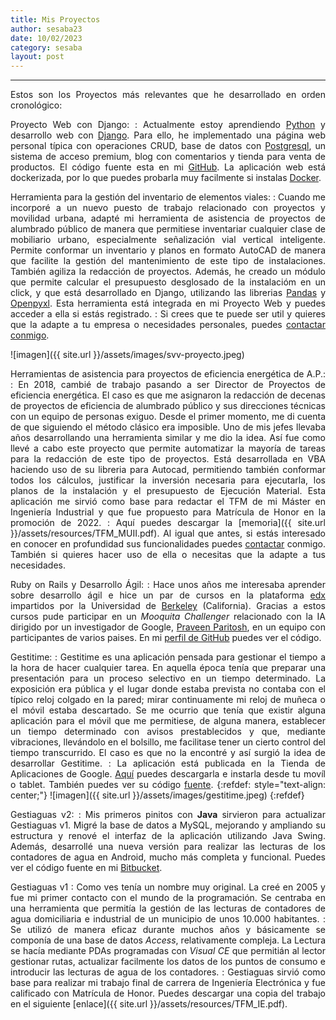 ```yaml
---
title: Mis Proyectos
author: sesaba23
date: 10/02/2023
category: sesaba
layout: post
---
```

---

<div markdown=1 style="text-align: justify">

Estos son los Proyectos más relevantes que he desarrollado en orden cronológico:

Proyecto Web con Django:
: Actualmente estoy aprendiendo [Python][15] y desarrollo web con [Django][16]. Para ello,
he implementado una página web personal típica con operaciones CRUD, base de datos
con [Postgresql][14], un sistema de acceso premium, blog con comentarios y tienda
para venta de productos. El código fuente esta en mi [GitHub][12]. La aplicación 
web está dockerizada, por lo que puedes probarla muy facilmente si instalas [Docker][13].


Herramienta para la gestión del inventario de elementos viales:
: Cuando me incorporé a un nuevo puesto de trabajo relacionado con proyectos y 
movilidad urbana, adapté mi herramienta de asistencia de proyectos de alumbrado público
de manera que permitiese inventariar cualquier clase de mobiliario urbano, especialmente
señalización vial vertical inteligente. Permite conformar un inventario y planos
en formato AutoCAD de manera que facilite la gestión del mantenimiento de este tipo
de instalaciones. También agiliza la redacción de proyectos. Además, he creado 
un módulo que permite calcular el presupuesto desglosado de la instalacióm en un click, 
y que está desarrollado en Django, utilizando las librerias [Pandas][10] y [Openpyxl][11].
Esta herramienta está integrada en mi Proyecto Web y puedes acceder a ella si estás
registrado.
: Si crees que te puede ser util y quieres que la 
adapte a tu empresa o necesidades personales, puedes [contactar conmigo][9].  

![imagen]({{ site.url }}/assets/images/svv-proyecto.jpeg) 

Herramientas de asistencia para proyectos de eficiencia energética de A.P.:
: En 2018, cambié de trabajo pasando a ser Director de Proyectos de eficiencia energética.
El caso es que me asignaron la redacción de decenas de proyectos de eficiencia de
alumbrado público y sus direcciones técnicas con un equipo de personas exiguo.
Desde el primer momento, me di cuenta de que siguiendo el método clásico era imposible.
Uno de mis jefes llevaba años desarrollando una herramienta similar
y me dio la idea. Así fue como llevé a cabo este proyecto que permite automatizar
la mayoría de tareas para la redacción de este tipo de proyectos. Está desarrollada
en VBA haciendo uso de su libreria para Autocad, permitiendo también conformar
todos los cálculos, justificar la inversión necesaria para ejecutarla, los planos
de la instalación y el presupuesto de Ejecución Material.
Esta aplicación me sirvió como base para redactar el TFM de mi Máster en Ingeniería
Industrial y que fue propuesto para Matrícula de Honor en la promoción de 2022.
: Aquí puedes descargar la [memoria]({{ site.url }}/assets/resources/TFM_MUII.pdf). 
Al igual que antes, si estás interesado en conocer en profundidad
sus funcionalidades puedes [contactar][9] conmigo. También si quieres hacer uso 
de ella o necesitas que la adapte a tus necesidades.

Ruby on Rails y Desarrollo Ágil:
: Hace unos años me interesaba aprender sobre desarrollo ágil e hice un par de
cursos en la plataforma [edx][17] impartidos por la Universidad de [Berkeley][6] (California).
Gracias a estos cursos pude participar en un *Mooquita Challenger* relacionado con la IA
dirigido por un investigador de Google, [Praveen Paritosh][7], en un equipo
con participantes de varios paises. En mi [perfil de GitHub][8] puedes ver el código.

Gestitime:
: Gestitime es una aplicación pensada para gestionar el tiempo a la hora de hacer 
cualquier tarea. En aquella época tenía que preparar una presentación para un 
proceso selectivo en un tiempo determinado.
La exposición era pública y el lugar donde estaba prevista no contaba con el
típico reloj colgado en la pared; mirar continuamente mi reloj de muñeca o el móvil 
estaba descartado.
Se me ocurrio que tenía que existir alguna aplicación para el móvil que me
permitiese, de alguna manera, establecer un tiempo determinado con avisos
prestablecidos y que, mediante vibraciones, llevándolo en el bolsillo, me
facilitase tener un cierto control del tiempo transcurrido. El caso es que no la encontré
y así surgió la idea de desarrollar Gestitime.
: La aplicación está publicada en la Tienda de Aplicaciones de Google. [Aquí][4] 
puedes descargarla e instarla desde tu movíl o tablet. También puedes ver su 
código [fuente][5].
{:refdef: style="text-align: center;"}
![imagen]({{ site.url }}/assets/images/gestitime.jpeg)
{:refdef}

Gestiaguas v2:
: Mis primeros pinitos con **Java** sirvieron para actualizar Gestiaguas v1.
Migré la base de datos a MySQL, mejorando y ampliando su estructura y renové
el interfaz de la aplicación utilizando Java Swing. Además, desarrollé una nueva versión
para realizar las lecturas de los contadores de agua en Android, mucho más completa
y funcional. Puedes ver el código fuente en mi [Bitbucket][3].

Gestiaguas v1
: Como ves tenía un nombre muy original. La creé en 2005 y fue mi primer contacto
con el mundo de la programación. Se centraba en una herramienta
que permitía la gestión de las lecturas de contadores de agua domiciliaria e 
industrial de un municipio de unos 10.000 habitantes.
: Se utilizó de manera eficaz durante muchos años y básicamente se componía de
una base de datos *Access*, relativamente compleja. La Lectura se hacía
mediante PDAs programadas con *Visual CE* que permitián al lector gestionar
rutas, actualizar facilmente los datos de los puntos de consumo e introducir las lecturas
de agua de los contadores.
: Gestiaguas sirvió como base para realizar mi trabajo final de carrera de
Ingeniería Electrónica y fue calificado con Matrícula de Honor.
Puedes descargar una copia del trabajo en el siguiente 
[enlace]({{ site.url }}/assets/resources/TFM_IE.pdf).
</div>



[3]:https://sesaba23@bitbucket.org/sesaba23/gestiaguas.git
[4]:https://play.google.com/store/apps/details?id=com.ssb.gestitime&hl=es&gl=US
[5]:https://bitbucket.org/sesaba23/gestitime/src/master/
[6]:https://www.edx.org/course/introduction_to_agile_software_development
[7]:https://www.linkedin.com/in/pkparitosh
[8]:https://github.com/sesaba23/iccg-team-red
[9]:mailto:sesaba23@gmail.com
[10]:https://pandas.pydata.org/
[11]:https://openpyxl.readthedocs.io/en/stable/
[12]:https://github.com/sesaba23/myweb
[13]:https://docs.docker.com/get-started/overview/
[14]:https://www.postgresql.org/
[15]:https://www.python.org/
[16]:https://www.djangoproject.com/
[17]:https://www.edx.org/es